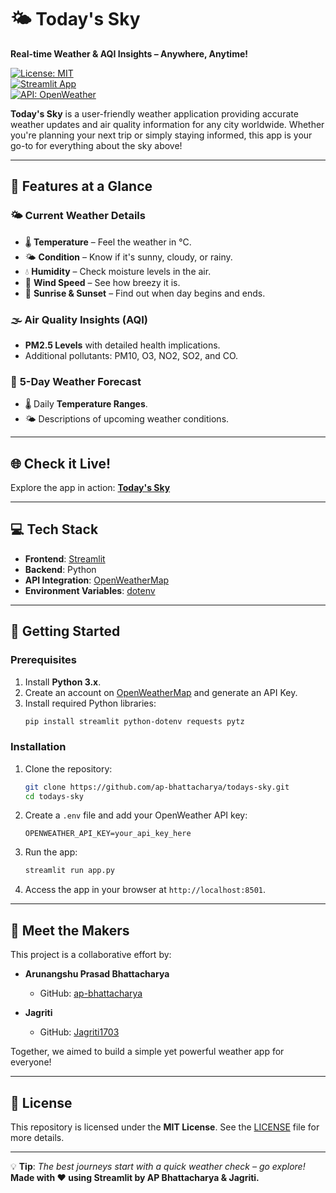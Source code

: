 # 🌤️ Today's Sky  

**Real-time Weather & AQI Insights – Anywhere, Anytime!**  

[![License: MIT](https://img.shields.io/badge/License-MIT-yellow.svg)](https://opensource.org/licenses/MIT)  
[![Streamlit App](https://img.shields.io/badge/Built_with-Streamlit-red)](https://streamlit.io/)  
[![API: OpenWeather](https://img.shields.io/badge/API-OpenWeather-blue)](https://openweathermap.org/)  

**Today's Sky** is a user-friendly weather application providing accurate weather updates and air quality information for any city worldwide. Whether you're planning your next trip or simply staying informed, this app is your go-to for everything about the sky above!  

---

## 🌟 **Features at a Glance**  

### 🌤️ **Current Weather Details**  
- 🌡️ **Temperature** – Feel the weather in °C.  
- 🌤️ **Condition** – Know if it's sunny, cloudy, or rainy.  
- 💧 **Humidity** – Check moisture levels in the air.  
- 💨 **Wind Speed** – See how breezy it is.  
- 🌅 **Sunrise & Sunset** – Find out when day begins and ends.  

### 🌫️ **Air Quality Insights (AQI)**  
- **PM2.5 Levels** with detailed health implications.  
- Additional pollutants: PM10, O3, NO2, SO2, and CO.  

### 📅 **5-Day Weather Forecast**  
- 🌡️ Daily **Temperature Ranges**.  
- 🌤️ Descriptions of upcoming weather conditions.  

---

## 🌐 **Check it Live!**  

Explore the app in action: [**Today's Sky**](https://ap-todays-sky.streamlit.app/)  

---

## 💻 **Tech Stack**  

- **Frontend**: [Streamlit](https://streamlit.io/)  
- **Backend**: Python  
- **API Integration**: [OpenWeatherMap](https://openweathermap.org/)  
- **Environment Variables**: [dotenv](https://pypi.org/project/python-dotenv/)  

---

## 🚀 **Getting Started**  

### Prerequisites  
1. Install **Python 3.x**.  
2. Create an account on [OpenWeatherMap](https://openweathermap.org/) and generate an API Key.  
3. Install required Python libraries:  
   ```bash
   pip install streamlit python-dotenv requests pytz
   ```  

### Installation  
1. Clone the repository:  
   ```bash
   git clone https://github.com/ap-bhattacharya/todays-sky.git
   cd todays-sky
   ```  

2. Create a `.env` file and add your OpenWeather API key:  
   ```
   OPENWEATHER_API_KEY=your_api_key_here
   ```  

3. Run the app:  
   ```bash
   streamlit run app.py
   ```  

4. Access the app in your browser at `http://localhost:8501`.  

---

## 🤝 **Meet the Makers**  

This project is a collaborative effort by:  

- **Arunangshu Prasad Bhattacharya**  
  - GitHub: [ap-bhattacharya](https://github.com/ap-bhattacharya)  

- **Jagriti**  
  - GitHub: [Jagriti1703](https://github.com/Jagriti1703)  

Together, we aimed to build a simple yet powerful weather app for everyone!  

---

## 📜 **License**  

This repository is licensed under the **MIT License**. See the [LICENSE](LICENSE) file for more details.  

---

💡 **Tip**: *The best journeys start with a quick weather check – go explore!*  
**Made with ❤️ using Streamlit by AP Bhattacharya & Jagriti.**  
